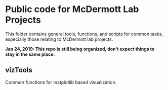 # Public code for McDermott Lab Projects
This folder contains general tools, functions, and scripts for common tasks, especially those relating to McDermott lab projects. 

**Jan 24, 2019: This repo is still being organized, don't expect things to stay in the same place.**

## vizTools
Common functions for matplotlib based visualization.
